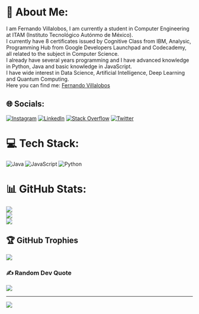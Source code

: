 # 💫 About Me:
I am Fernando Villalobos, I am currently a student in Computer Engineering at ITAM (Instituto Tecnológico Autónmo de México).<br>I currently have 8 certificates issued by Cognitive Class from IBM, Analysic, Programming Hub from Google Developers Launchpad and Codecademy, all related to the subject in Computer Science.<br>I already have several years programming and I have advanced knowledge in Python, Java and basic knowledge in JavaScript.<br>I have wide interest in Data Science, Artificial Intelligence, Deep Learning and Quantum Computing.<br>Here you can find me: [Fernando Villalobos](https://www.fvb.one)


## 🌐 Socials:
[![Instagram](https://img.shields.io/badge/Instagram-%23E4405F.svg?logo=Instagram&logoColor=white)](https://instagram.com/villalobos4113) [![LinkedIn](https://img.shields.io/badge/LinkedIn-%230077B5.svg?logo=linkedin&logoColor=white)](https://linkedin.com/in/Villalobos-Fernando) [![Stack Overflow](https://img.shields.io/badge/-Stackoverflow-FE7A16?logo=stack-overflow&logoColor=white)](https://stackoverflow.com/users/20192901) [![Twitter](https://img.shields.io/badge/Twitter-%231DA1F2.svg?logo=Twitter&logoColor=white)](https://twitter.com/Villalobos4113) 

# 💻 Tech Stack:
![Java](https://img.shields.io/badge/java-%23ED8B00.svg?style=for-the-badge&logo=java&logoColor=white) ![JavaScript](https://img.shields.io/badge/javascript-%23323330.svg?style=for-the-badge&logo=javascript&logoColor=%23F7DF1E) ![Python](https://img.shields.io/badge/python-3670A0?style=for-the-badge&logo=python&logoColor=ffdd54)
# 📊 GitHub Stats:
![](https://github-readme-stats.vercel.app/api?username=FVillalobosB&theme=radical&hide_border=true&include_all_commits=true&count_private=true)<br/>
![](https://github-readme-streak-stats.herokuapp.com/?user=FVillalobosB&theme=radical&hide_border=true)<br/>
![](https://github-readme-stats.vercel.app/api/top-langs/?username=FVillalobosB&theme=radical&hide_border=true&include_all_commits=true&count_private=true&layout=compact)

## 🏆 GitHub Trophies
![](https://github-profile-trophy.vercel.app/?username=FVillalobosB&theme=radical&no-frame=true&no-bg=false&margin-w=4)

### ✍️ Random Dev Quote
![](https://quotes-github-readme.vercel.app/api?type=vetical&theme=radical)

---
[![](https://visitcount.itsvg.in/api?id=FVillalobosB&icon=9&color=11)](https://visitcount.itsvg.in)
